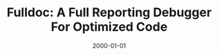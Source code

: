 ---
title: "Fulldoc: A Full Reporting Debugger For Optimized Code"
date: 2000-01-01
venue: "Static Analysis, 7th International Symposium, SAS 2000, Santa Barbara, CA, USA, June 29 - July 1, 2000, Proceedings"
paperurl: https://doi.org/10.1007/978-3-540-45099-3_13
authors: "Clara Jaramillo, Rajiv Gupta and Mary Lou Soffa"
awards: ""
---